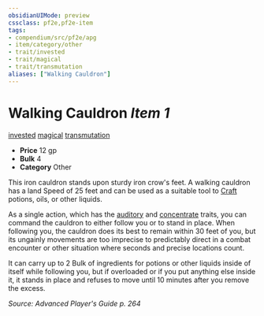 ```yaml
---
obsidianUIMode: preview
cssclass: pf2e,pf2e-item
tags:
- compendium/src/pf2e/apg
- item/category/other
- trait/invested
- trait/magical
- trait/transmutation
aliases: ["Walking Cauldron"]
---
```

# Walking Cauldron *Item 1*  
[invested](../../../Rules/traits/invested.md)  [magical](../../../Rules/traits/magical.md)  [transmutation](../../../Rules/traits/transmutation.md)  

- **Price** 12 gp
- **Bulk** 4
- **Category** Other

This iron cauldron stands upon sturdy iron crow's feet. A walking cauldron has a land Speed of 25 feet and can be used as a suitable tool to [Craft](../../../Rules/actions/craft.md) potions, oils, or other liquids.

As a single action, which has the [auditory](../../../Rules/traits/auditory.md) and [concentrate](../../../Rules/traits/concentrate.md) traits, you can command the cauldron to either follow you or to stand in place. When following you, the cauldron does its best to remain within 30 feet of you, but its ungainly movements are too imprecise to predictably direct in a combat encounter or other situation where seconds and precise locations count.

It can carry up to 2 Bulk of ingredients for potions or other liquids inside of itself while following you, but if overloaded or if you put anything else inside it, it stands in place and refuses to move until 10 minutes after you remove the excess.

*Source: Advanced Player's Guide p. 264*